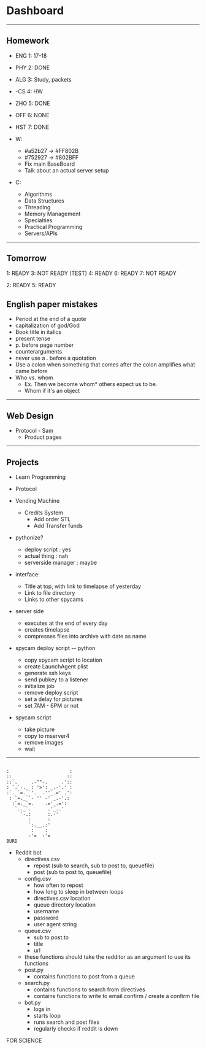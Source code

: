 # Dashboard
---
## Homework
 - ENG 1: 17-18
 - PHY 2: DONE
 - ALG 3: Study, packets
 - -CS 4: HW
 - ZHO 5: DONE
 - OFF 6: NONE
 - HST 7: DONE

 - W:
   - #a52b27 -> #FF802B
   - #752927 -> #802BFF
   - Fix main BaseBoard
   - Talk about an actual server setup
   
 - C:
   - Algorithms
   - Data Structures
   - Threading
   - Memory Management
   - Specialties
   - Practical Programming
   - Servers/APIs
---
## Tomorrow
1: READY
3: NOT READY (TEST)
4: READY
6: READY
7: NOT READY

2: READY
5: READY


## English paper mistakes
 - Period at the end of a quote
 - capitalization of god/God
 - Book title in italics
 - present tense
 - p. before page number
 - counterarguments
 - never use a . before a quotation
 - Use a colon when something that comes after the colon amplifies what came before
 - Who vs. whom
   - Ex. Then we become whom* others expect us to be.
   - Whom if it's an object
---
## Web Design
 - Protocol - Sam
   - Product pages


---
## Projects
 - Learn Programming
 - Protocol
 - Vending Machine
   - Credits System
     - Add order STL
     - Add Transfer funds



  - pythonize?
    - deploy script      : yes
    - actual thing       : nah
    - serverside manager : maybe

  - interface:
    - Title at top, with link to timelapse of yesterday
    - Link to file directory
    - Links to other spycams

  - server side
    - executes at the end of every day
    - creates timelapse
    - compresses files into archive with date as name

  - spycam deploy script -- python
    - copy spycam script to location
    - create LaunchAgent plist
    - generate ssh keys
    - send pubkey to a listener
    - initialize job
    - remove deploy script
    - set a delay for pictures
    - set 7AM - 6PM or not

  - spycam script
    - take picture
    - copy to mserver4
    - remove images
    - wait

---
```

:                      :
::                    ::
::`.     .-""-.     .'::
: `.`-._ : '>': _.-'.' :
:`. `=._`'.  .''_.=' .':
 : `=._ `- '' -' _.-'.:
  :`=._`=.    .='_.=':
   `.._`.      .'_..'
     `-.:      :.-'
        :      :
        `:.__.:'
         :    :
        -'=  -'=
BURD

```




- Reddit bot
  - directives.csv  
    - repost (sub to search, sub to post to, queuefile)
    - post (sub to post to, queuefile)
  - config.csv
    - how often to repost
    - how long to sleep in between loops
    - directives.csv location
    - queue directory location
    - username
    - password
    - user agent string
  - queue.csv
    - sub to post to
    - title
    - url
  - these functions should take the redditor as an argument to use its functions
  - post.py
    - contains functions to post from a queue
  - search.py
    - contains functions to search from directives
    - contains functions to write to email confirm / create a confirm file
  - bot.py
    - logs in
    - starts loop
    - runs search and post files
    - regularly checks if reddit is down

FOR SCIENCE
